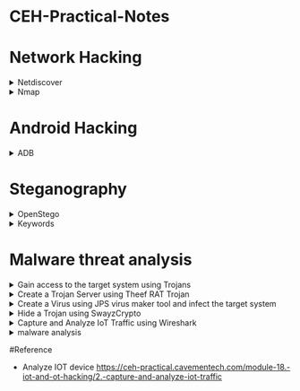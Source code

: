 # CEH-Practical-Notes

# Network Hacking
<details>
  <summary>Netdiscover </summary>

* Scan Entire Network for ALive host using ARP
```console
netdiscover -i eth0
netdiscover -r x.x.x.1/24
```

</details>

<details>
  <summary>Nmap </summary>

* To scan the live Host
```console

nmap -sP x.x.x.0/24        	{Live host}
nmap -PR -sn x.x.x.0/24        	{Live host without port scan - ARP scan}
nmap -sC -sV x.x.x.0/24        	{Script + version}    
nmap -O x.x.x.x                 {To find the OS}
nmap -p- x.x.x.1/24        	{open port}
nmap -p port x.x.x.1/24 --open  {find the Specific open port}
nmap -T4 -A -v www.moviescope.com/x.x.x.10/24  {Aggressive scan}
nmap --script <script_name> -p <port> x.x.x.0/24 {using nse script}
nmap -sC -sV -p- -A -v -T4 x.x.x.0/24 {script+version+ports+os scan}
nmap -T4 -A -v -oN ouput.txt x.x.x.0/24  {Normal output in a file}

nmap -Pn -A x.x.x.1/24 -vv --open {Comprehensive Scan}
nmap -p 3389 -iL ip.txt | grep open (Check RDP enabled after getting ip)
nmap -p 3306 -iL ip.txt | grep open (Check MySQL service running)



nmap -sn x.x.x.0/24 -iL ips.txt {No of hosts up}

```
</details> 

# Android Hacking
<details>
  <summary>ADB</summary>

* To Install ADB
```console
apt-get update
sudo apt-get install adb -y
adb devices -l
```
* Connection Establish Steps

```console
adb connect x.x.x.x:5555
adb devices -l
adb shell  
```
* To navigate
```console
pwd
ls
cd Download
ls
cd sdcard
```
* Download a File from Android using ADB tool
```console
adb pull /sdcard/log.txt C:\Users\admin\Desktop\log.txt 
adb pull sdcard/log.txt /home/mmurphy/Desktop
```
</details>


# Steganography
  <details>
    <summary>OpenStego</summary>

* To hide the Text in image

```console
Hide Data -> Message file -> text & Cover file -> image file
Output -> Desktop -> island -> Hide data
```

* To unhide the Hidden Text

```console
Extract Data -> Input -> islan.png
Output -> Desktop/NewTextDocument.txt
```

</details>

<details>
    <summary>Keywords</summary>

* Img hidden      - Openstego
* .hex            - Cryptool
* Whitespace      - SNOW
* MD5             - Hashcalc & MD5 Calculator
* Encoded         - BCTexteditor
* Volume & mount  - Veracrypt

</details>

# Malware threat analysis
<details>
<summary>Gain access to the target system using Trojans</summary>

```console

[W11] - attacker
	
Launch njRAT v0.7d.exe
port 5552
Click Builder (lower left -corner)
Enter Ip of attacker,check the optionRegisty StarUp and clickBuild.
Save As malacious.exe on Desktop and share

[WS22] - Victim
Copy malacious.exe to Desktop and Run

[W11]
Establishes a persistent connection with the victim machine
Right click on detected victim and click Manager
"Process Manager" -> Right click -> Kill/Delete/Restart
Connectoin -> Right click -> Kill Connection
Registry -> Right click -> associated registry files
Remote Shell -> launch remote conn on Win 22

cmd>ipconfig/all -> lower left conrner
Services -> start/pause/stop service
Close Manager window

Right click on victim name -> Remote Desktop (Launches remote connection)
select Mouse Checkbox -> remotely interact with the victim machine using the mouse.
Right click on victim name ->Remote Cam -> Microphone

[WS22]
As a victim perform some activity on machine, create a secret file and save.

[W11]
Right click on victim name -> Keylogger -> Able to view all keystrokes performed by victim
Right click on victim name -> open chat -> send msg to victim

```
</details>

<details>
<summary>Create a Trojan Server using Theef RAT Trojan</summary>
    Allows remote access to the system via port 9871 & 6703.

```console
[WS22] - Victim
Run Theef/Server210.exe 

[W11] - Attacker
Run Theef/Client210.exe
Victims ip & port 6703 
Estblish connection and perform activity, client will track all.
Computer info/ PC details/Home/Nw Info
```
</details>

<details>
<summary>Create a Virus using JPS virus maker tool and infect the target system</summary>

Features - auto-start/shutdown/disable security check, lock mouse, keyboard, destroy protected storage & terminate windows

```console

[Win11]
Luaunch JPS executable
Selection options you with to do --> Righ Arrow -> To change windows password & other --> right arrow for more features
Create virus
Share the virus created

[WS19]
Launch virus created
Open task manager - its disable - to verify
Restart to see pwd change affected
```
</details>
<details>
<summary>Hide a Trojan using SwayzCrypto</summary>

```console

[W11]
https://www.virustotal.com -> upload & see no of vul identified -> 59/69 vul shows
Run SwayzCryptor.exe ->Select file -> Desktop/Test.exe ->check the optionsStart up,Mutex, andDisable UAC, and then clickEncrypt.
Save file dialog -> cryptedfile.exe 
https://www.virustotal.com -> upload crypted.exe -> confirm upload -> only few anivirus will detect its malacious file

Start njRAT v0.7d.exe
Share CryptedFile.exe via shared folder

[WS22]
copy crypted.exe from shared to desktop -> run -> Attacker machine establishes a persistent connection with the victim machine.

[W11]
can observe that the connection has been established with the victim machine.

```

</details>

<details>
<summary>Capture and Analyze IoT Traffic using Wireshark</summary>

```console
[WS19]
Launch \Bevywise IoT Simulator\Bevywise_MQTTRoute_Win_64.exe file.
Command prompt will appear, can see the TCP port using 1883.

To create IoT devices, we must install the IoT simulator on the client machine.
[WS22]

Launch \Bevywise IoT Simulator\Bevywise_IoTSimulator_Win_64.exe
Launch C:\Bevywise\IotSimulator\bin\runsimulator.bat -> select Microsoft Edge browser and click OK to open the URL http://127.0.0.1:9000/setnetwork?network=HEALTH_CARE.
View the default network named HEALTH_CARE and several devices.

Create a virtual IoT network and virtual IoT devices. 
select the +New Network option.
CEH_NETWORK -> Create 
Broker IP Address as: [WS19_IP]
- the created network will interact with the server using MQTT Broker.

Add blank Device
Device name:Sensor, enter Device Id:TS1, Description and click on Save.
To connect the Network and the added devices to the server or Broker, click on the Start Network red color circular icon in right corner.

When a connection is established between the network and the added devices and the web server or the MQTT Broker, the red button turns into green.

[Ws19]
can see a connection request from machine WS22 machine for the device TS1.

[WS22]
Create Subscribe command for the device Sensor.
Click on the Plus icon in the top right corner and select the Subscribe to Command option.
The Subscribe for command - TS1 popup opens. Select On start under the Subscribe on tab, type High_Tempe under the Topic tab, and select 1 Atleast once below the 
Qos option. Click on Save.
can see the Topic added under the Subscribe to Commands section.
 will capture the traffic between the virtual IoT network and the MQTT Broker to monitor the secure communication.

 Wireshark
 Note: Make sure you have selected interface which has WS22 as the IP address.

[WS19]
Chrome - http://localhost:8080

Signin
Devices Menu 
send the command to TS1 using the High_Tempe topic.
Command Send section, select Topic as High_Tempe, type Alert for High Temperature and click on the Send button.

[S22]
Verify the message is received

wireshark
filter: mqtt

```
</details>

<details>
<summary>malware analysis</summary>

* Static malware analysis using hybrid

   https://www.hybrid-analysis.com -> upload virus and analyse

* Strings search using BinText
 
[WS11]
    
Run bintext.exe ->String searching tool
select Advance view
select "malacious.exe" from shared drive


* Identify packaging and obfuscation methods using PEid

[W11]

Launch PEiD.exe
Open virus file
click Open, PEiD analyzes the file and provides information


* Analyze ELF executable file using Detect It Easy (DIE)

Detect It Easy automatically scans the file and result appears showing the Operating system, compiler and language details in the middle pane

[W11]

Launch die.exe
Open ELF Test File
File info/Hash/Entropy and other details


* Portable executable (PE) information of a malware executable file using PE Explorer

Launch PE.Explorer_setup.exe
Open virus.exe
On top
Data Directories ->to view and edit the virtual address and size of the chosen directory describing provisions of parts of the code.
Section Headers->


* File dependencies using Dependency Walker

Launch depends.exe
open file.exe
Observer Import and Export section.


* Malware disassembly using IDA

[W11]

Launch IDA Freeware
IDA: Quick start -> New -> select malicious file
Portable executable for 80386 (PE) [pe64.dll] option selected -> OK
IDA View-A tab -> Right click -> Text view

Disassembling and Debugging Tools\IDA, Copy the qwingraph.exe file and paste it in IDA’s installation location. C:\Program Files\IDA Freeware 7.7
IDA-> View-> Graphs-> Flow Chart
View -> Graphs -> Function calls
HexView-1tab -> view hex value of the malicious file
Structure
Enums

* Malware disassembly using OllyDbg

Launch OLLYDBG.EXE

File file.exe
Output appears in -> CPU - main thread, module tini

View-> Log
Log data appears ->displays the program entry point and its calls to known functions

View->Executable modules
View->Memory
View->Thread


* Malware disassembly using Ghidra

Run ghidraRun.bat

If a Command Prompt window appears, then type C:\Program Files\jdk-17.0.2+8 and press Enter
Ghidra: NO ACTIVE PROJECT -> File -> New Project
Non-Shared Project -> Proj Name: Malware Analysis -> Finish
File->Import file -> file.exe -> Import Result Summary -> OK

file.exe is added as a children node under the Malware Analysis project
Double click file.exe -> Analyse -> Yes
under Symbol Tree, you can observe various components of face.exe file such as Imports, Exports, Functions and Labels

Expand Imports -> view DLL files

Program Tree->Headers double click
-> Double click .rdata

</details>


#Reference
* Analyze IOT device
https://ceh-practical.cavementech.com/module-18.-iot-and-ot-hacking/2.-capture-and-analyze-iot-traffic
